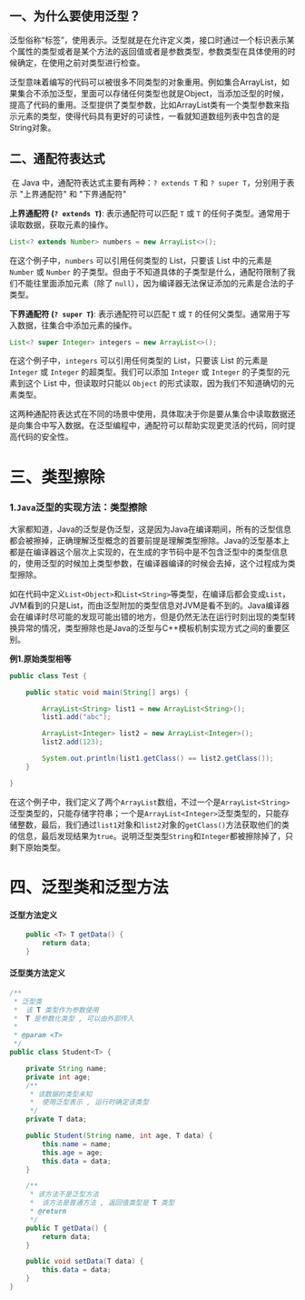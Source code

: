 ##  一、为什么要使用泛型？

​	泛型俗称“标签”，使用<E>表示。泛型就是在允许定义类，接口时通过一个标识表示某个属性的类型或者是某个方法的返回值或者是参数类型，参数类型在具体使用的时候确定，在使用之前对类型进行检查。

​	泛型意味着编写的代码可以被很多不同类型的对象重用。例如集合ArrayList，如果集合不添加泛型，里面可以存储任何类型也就是Object，当添加泛型的时候，提高了代码的重用。 
​	泛型提供了类型参数，比如ArrayList类有一个类型参数来指示元素的类型，使得代码具有更好的可读性，一看就知道数组列表中包含的是String对象。



## 二、通配符表达式

​	在 Java 中，通配符表达式主要有两种：`? extends T` 和 `? super T`，分别用于表示 "上界通配符" 和 "下界通配符"

 **上界通配符 (`? extends T`)**: 表示通配符可以匹配 `T` 或 `T` 的任何子类型。通常用于读取数据，获取元素的操作。

```java
List<? extends Number> numbers = new ArrayList<>();
```

在这个例子中，`numbers` 可以引用任何类型的 List，只要该 List 中的元素是 `Number` 或 `Number` 的子类型。但由于不知道具体的子类型是什么，通配符限制了我们不能往里面添加元素（除了 `null`），因为编译器无法保证添加的元素是合法的子类型。



**下界通配符 (`? super T`)**: 表示通配符可以匹配 `T` 或 `T` 的任何父类型。通常用于写入数据，往集合中添加元素的操作。

```java
List<? super Integer> integers = new ArrayList<>();
```

在这个例子中，`integers` 可以引用任何类型的 List，只要该 List 的元素是 `Integer` 或 `Integer` 的超类型。我们可以添加 `Integer` 或 `Integer` 的子类型的元素到这个 List 中，但读取时只能以 `Object` 的形式读取，因为我们不知道确切的元素类型。



这两种通配符表达式在不同的场景中使用，具体取决于你是要从集合中读取数据还是向集合中写入数据。在泛型编程中，通配符可以帮助实现更灵活的代码，同时提高代码的安全性。

# 三、类型擦除

### 1.`Java`泛型的实现方法：类型擦除

大家都知道，Java的泛型是伪泛型，这是因为Java在编译期间，所有的泛型信息都会被擦掉，正确理解泛型概念的首要前提是理解类型擦除。Java的泛型基本上都是在编译器这个层次上实现的，在生成的字节码中是不包含泛型中的类型信息的，使用泛型的时候加上类型参数，在编译器编译的时候会去掉，这个过程成为类型擦除。

如在代码中定义`List<Object>`和`List<String>`等类型，在编译后都会变成`List`，JVM看到的只是List，而由泛型附加的类型信息对JVM是看不到的。Java编译器会在编译时尽可能的发现可能出错的地方，但是仍然无法在运行时刻出现的类型转换异常的情况，类型擦除也是Java的泛型与C++模板机制实现方式之间的重要区别。

**例1.原始类型相等**

```java
public class Test {

    public static void main(String[] args) {

        ArrayList<String> list1 = new ArrayList<String>();
        list1.add("abc");

        ArrayList<Integer> list2 = new ArrayList<Integer>();
        list2.add(123);

        System.out.println(list1.getClass() == list2.getClass());
    }

}
```

在这个例子中，我们定义了两个`ArrayList`数组，不过一个是`ArrayList<String>`泛型类型的，只能存储字符串；一个是`ArrayList<Integer>`泛型类型的，只能存储整数，最后，我们通过`list1`对象和`list2`对象的`getClass()`方法获取他们的类的信息，最后发现结果为`true`。说明泛型类型`String`和`Integer`都被擦除掉了，只剩下原始类型。

# 四、泛型类和泛型方法

#### 泛型方法定义

```java
    public <T> T getData() {
        return data;
    }
```

#### 泛型类方法定义

```java
/**
 * 泛型类
 *  该 T 类型作为参数使用
 *  T 是参数化类型 , 可以由外部传入
 *
 * @param <T>
 */
public class Student<T> {

    private String name;
    private int age;
    /**
     * 该数据的类型未知
     *  使用泛型表示 , 运行时确定该类型
     */
    private T data;

    public Student(String name, int age, T data) {
        this.name = name;
        this.age = age;
        this.data = data;
    }

    /**
     * 该方法不是泛型方法
     *  该方法是普通方法 , 返回值类型是 T 类型
     * @return
     */
    public T getData() {
        return data;
    }

    public void setData(T data) {
        this.data = data;
    }
}

```

